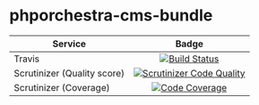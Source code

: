 phporchestra-cms-bundle
=======================


| Service       | Badge         |
| ------------- |:-------------:|
| Travis | [![Build Status](https://magnum.travis-ci.com/itkg/phporchestra-user-bundle.svg?token=jFMwikTSYoZgNjR86FGs&branch=master)](https://magnum.travis-ci.com/itkg/phporchestra-user-bundle) |
| Scrutinizer (Quality score) | [![Scrutinizer Code Quality](https://scrutinizer-ci.com/g/itkg/phporchestra-user-bundle/badges/quality-score.png?b=master&s=7e92984eb6d71468b4125106ac5f92a0c2b570c3)](https://scrutinizer-ci.com/g/itkg/phporchestra-user-bundle/?branch=master) |
| Scrutinizer (Coverage) | [![Code Coverage](https://scrutinizer-ci.com/g/itkg/phporchestra-user-bundle/badges/coverage.png?b=master&s=1a67ef888e4143f75a6f3d7f5b6902e97591b285)](https://scrutinizer-ci.com/g/itkg/phporchestra-user-bundle/?branch=master) |
